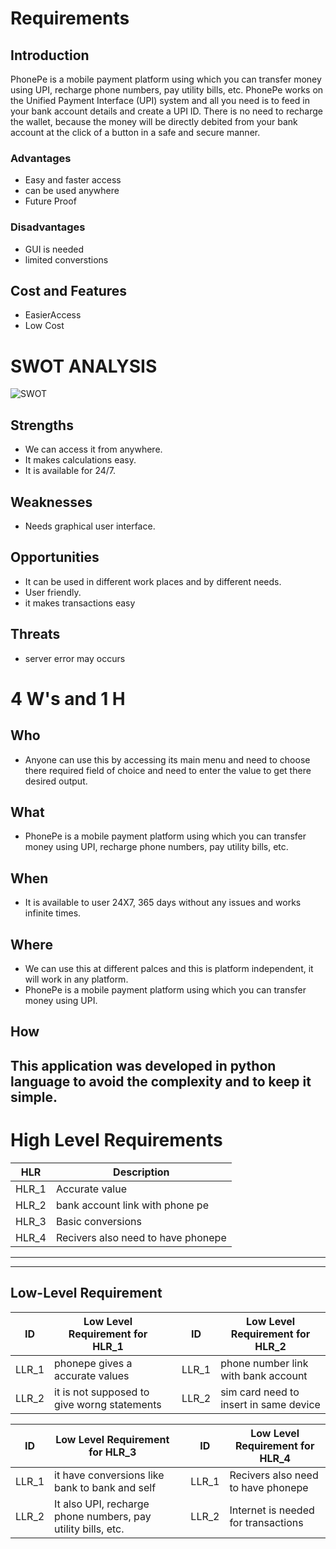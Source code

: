  # Requirements

 ## Introduction
 PhonePe is a mobile payment platform using which you can transfer money using UPI, recharge phone numbers, pay utility bills, etc. PhonePe works on the Unified Payment Interface (UPI) system and all you need is to feed in your bank account details and create a UPI ID. There is no need to recharge the wallet, because the money will be directly debited from your bank account at the click of a button in a safe and secure manner.

 ### Advantages
 -   Easy and faster access
 -   can be used anywhere
 -   Future Proof

 ### Disadvantages
 -   GUI is needed
 -   limited converstions

 ## Cost and Features
 -   EasierAccess
 -   Low Cost




# SWOT ANALYSIS

  ![SWOT](https://github.com/vinayvanka/M1_Unit_Converter_Util/blob/main/1_Requirements/SWOT.jpg)

 ## Strengths
  
 * We can access it from anywhere.
 * It makes calculations easy.
 * It is available for 24/7.
  
 ## Weaknesses
   
 * Needs graphical user interface.
   
 ## Opportunities
  
 * It can be used in different work places and by different needs.
 * User friendly.
 * it makes transactions easy
 ## Threats
  
 * server error may occurs
  


 # 4 W's and 1 H

 ## Who
 * Anyone can use this by accessing its main menu and need to choose there  required field of choice and need to enter the value to get there desired output.

 ## What
 * PhonePe is a mobile payment platform using which you can transfer money using UPI, recharge phone numbers, pay utility bills, etc.

 ## When
 * It is available to user 24X7, 365 days without any issues and works infinite times.

 ## Where
 * We can use this at different palces and this is platform independent, it will work in any platform.
 * PhonePe is a mobile payment platform using which you can transfer money using UPI. 
 ## How
 This application was developed in python language to avoid the complexity and to keep it simple. 
------------------------------------------------------------------
# High Level Requirements
|HLR|     Description  |
|------|  --------------|
|HLR_1|   Accurate value     |
|HLR_2|   bank account link with phone pe |
|HLR_3|   Basic conversions  |
|HLR_4|   Recivers also need to have phonepe  |

            
--------------------------------------------------------------------

--------------------------------------------------------------------

## Low-Level Requirement
|ID|Low Level Requirement for HLR_1 | |ID|Low Level Requirement for HLR_2|
|------|  ------------|--|--|--|
|LLR_1|phonepe gives a accurate values | |LLR_1|phone number link with bank account|
|LLR_2|it is not supposed to give worng statements| |LLR_2|sim card need to insert in same device|


|ID|Low Level Requirement for HLR_3 | |ID|Low Level Requirement for HLR_4|
|------|  ------------|--|--|--|
|LLR_1| it have conversions like bank to bank and self| |LLR_1| Recivers also need to have phonepe|
|LLR_2|It also UPI, recharge phone numbers, pay utility bills, etc.| |LLR_2|Internet is needed for transactions|

